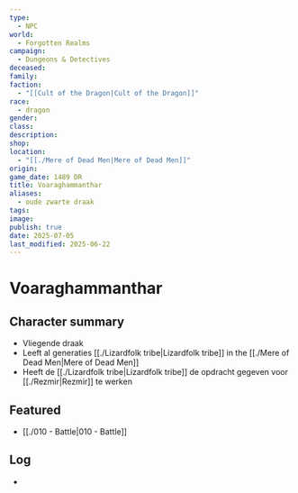 ```yaml
---
type:
  - NPC
world:
  - Forgotten Realms
campaign:
  - Dungeons & Detectives
deceased: 
family: 
faction:
  - "[[Cult of the Dragon|Cult of the Dragon]]"
race:
  - dragon
gender: 
class: 
description: 
shop: 
location:
  - "[[./Mere of Dead Men|Mere of Dead Men]]"
origin: 
game_date: 1489 DR
title: Voaraghammanthar
aliases:
  - oude zwarte draak
tags: 
image: 
publish: true
date: 2025-07-05
last_modified: 2025-06-22
---
```

# Voaraghammanthar

## Character summary
* Vliegende draak
* Leeft al generaties [[./Lizardfolk tribe|Lizardfolk tribe]] in the [[./Mere of Dead Men|Mere of Dead Men]]
* Heeft de [[./Lizardfolk tribe|Lizardfolk tribe]] de opdracht gegeven voor [[./Rezmir|Rezmir]] te werken

## Featured
- [[./010 - Battle|010 - Battle]]


## Log
* 